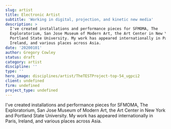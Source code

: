```yaml
---
slug: artist
title: Electronic Artist
subtitle: 'Working in digital, projection, and kinetic new media'
description: >
  I've created installations and performance pieces for SFMOMA, The
  Exploratorium, San Jose Museum of Modern Art, the Art Center in New York and
  Portland State University. My work has appeared internationally in Paris,
  Ireland, and various places across Asia.
date: '20200101'
author: Gregory Cowley
status: draft
category: artist
discipline: ''
type: ''
hero_image: disciplines/artist/TheTESTProject-top-54_ugpci2
client: undefined
firm: undefined
project_type: undefined
---
```

I've created installations and performance pieces for SFMOMA, The Exploratorium, San Jose Museum of Modern Art, the Art Center in New York and Portland State University. My work has appeared internationally in Paris, Ireland, and various places across Asia.
